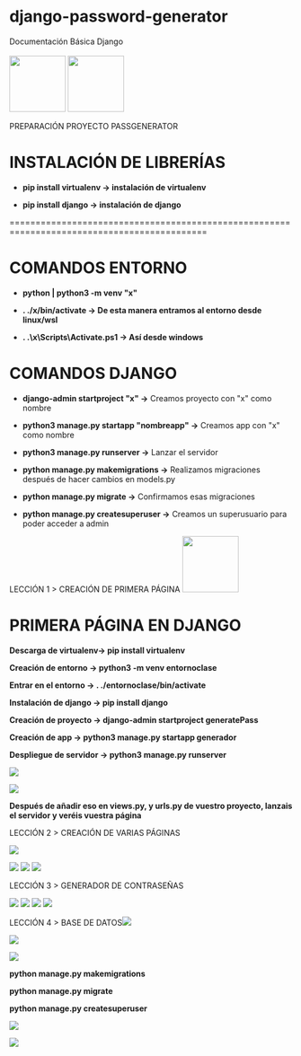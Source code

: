 # django-password-generator
Documentación Básica Django<br><br>
<img src="./DjangoImages//media/image13.png" width="100" height="100"></img> 
<img src="./DjangoImages//media/image5.png" width="100" height="100"></img> 

PREPARACIÓN PROYECTO PASSGENERATOR

INSTALACIÓN DE LIBRERÍAS
========================

-   **pip install virtualenv -\> instalación de virtualenv**

-   **pip install django -\> instalación de django**

============================================================================================

COMANDOS ENTORNO
================

-   **python \| python3 -m venv "x"**

-   **. ./x/bin/activate -\> De esta manera entramos al entorno desde linux/wsl**

- **. .\\x\\Scripts\\Activate.ps1 -\> Así desde windows**

COMANDOS DJANGO
===============

-   **django-admin startproject "x" -\>** Creamos proyecto con "x" como nombre

-   **python3 manage.py startapp "nombreapp" -\>** Creamos app con "x" como nombre

-   **python3 manage.py runserver -\>** Lanzar el servidor

-   **python manage.py makemigrations -\>** Realizamos migraciones después de hacer cambios en models.py

-   **python manage.py migrate -\>** Confirmamos esas migraciones

-   **python manage.py createsuperuser -\>** Creamos un superusuario para poder acceder a admin

LECCIÓN 1 \> CREACIÓN DE PRIMERA
PÁGINA
<img src="./DjangoImages//media/image13.png" width="100" height="100"></img> 

PRIMERA PÁGINA EN DJANGO
========================

**Descarga de virtualenv-\> pip install virtualenv**

**Creación de entorno -\> python3 -m venv entornoclase**

**Entrar en el entorno -\> . ./entornoclase/bin/activate**

**Instalación de django -\> pip install django**

**Creación de proyecto -\> django-admin startproject generatePass**

**Creación de app -\> python3 manage.py startapp generador**

**Despliegue de servidor -\> python3 manage.py runserver**

![](./DjangoImages//media/image18.png)

![](./DjangoImages//media/image14.png)

**Después de añadir eso en views.py, y urls.py de vuestro proyecto,
lanzais el servidor y veréis vuestra página**

LECCIÓN 2 \> CREACIÓN DE VARIAS PÁGINAS

![](./DjangoImages//media/image7.png)

![](./DjangoImages//media/image6.png)
![](./DjangoImages//media/image17.png)
![](./DjangoImages//media/image10.png)


LECCIÓN 3 \> GENERADOR DE CONTRASEÑAS

![](./DjangoImages//media/image15.png)
![](./DjangoImages//media/image9.png)
![](./DjangoImages//media/image4.png)
![](./DjangoImages//media/image3.png)

LECCIÓN 4 \> BASE DE
DATOS![](./DjangoImages//media/image16.png)

![](./DjangoImages//media/image2.png)

![](./DjangoImages//media/image11.png)

**python manage.py makemigrations**

**python manage.py migrate**

**python manage.py createsuperuser**

![](./DjangoImages//media/image8.png)

![](./DjangoImages//media/image12.png)


